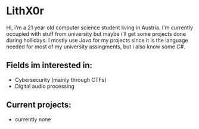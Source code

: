 # LithX0r

Hi, i'm a 21 year old computer science student living in Austria. I'm currently occupied with stuff from university but maybe i'll get some projects done during hollidays. I mostly use *Java* for my projects since it is the language needed for most of my university assingments, but i also know some *C#*.

## Fields im interested in: 
- Cybersecurity (mainly through CTFs)
- Digital audio processing 

## Current projects:
- currently none
